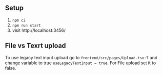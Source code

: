 ## Setup

1. `npm ci`
2. `npm run start`
3. visit http://localhost:3456/

## File vs Texrt upload

To use legacy text input upload go to `frontend/src/pages/Upload.tsx:7` and change variable to true `useLegacyTextInput = true`.
For File upload set it to false.
